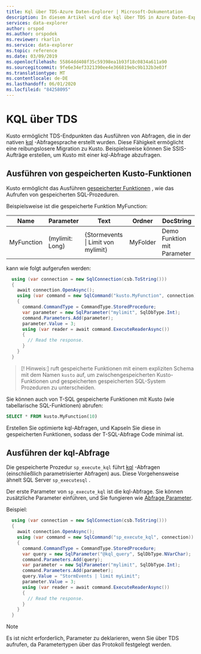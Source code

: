 ```yaml
---
title: Kql über TDS-Azure Daten-Explorer | Microsoft-Dokumentation
description: In diesem Artikel wird die kql über TDS in Azure Daten-Explorer beschrieben.
services: data-explorer
author: orspod
ms.author: orspodek
ms.reviewer: rkarlin
ms.service: data-explorer
ms.topic: reference
ms.date: 03/09/2019
ms.openlocfilehash: 55864dd408f35c59398ea1b93f18c0834a611a90
ms.sourcegitcommit: 9fe6e34ef3321390ee4e366819ebc9b132b3e03f
ms.translationtype: MT
ms.contentlocale: de-DE
ms.lasthandoff: 06/01/2020
ms.locfileid: "84258095"
---
```

# <a name="kql-over-tds"></a>KQL über TDS

Kusto ermöglicht TDS-Endpunkten das Ausführen von Abfragen, die in der nativen [kql](../../query/index.md) -Abfragesprache erstellt wurden. Diese Fähigkeit ermöglicht eine reibungslosere Migration zu Kusto. Beispielsweise können Sie SSIS-Aufträge erstellen, um Kusto mit einer kql-Abfrage abzufragen.

## <a name="executing-kusto-stored-functions"></a>Ausführen von gespeicherten Kusto-Funktionen

Kusto ermöglicht das Ausführen [gespeicherter Funktionen](../../query/schema-entities/stored-functions.md) , wie das Aufrufen von gespeicherten SQL-Prozeduren.

Beispielsweise ist die gespeicherte Funktion MyFunction:

|Name |Parameter|Text|Ordner|DocString
|---|---|---|---|---
|MyFunction |(mylimit: Long)| {Stormevents &#124; Limit von mylimit}|MyFolder|Demo Funktion mit Parameter||

kann wie folgt aufgerufen werden:

```csharp
  using (var connection = new SqlConnection(csb.ToString()))
  {
    await connection.OpenAsync();
    using (var command = new SqlCommand("kusto.MyFunction", connection))
    {
      command.CommandType = CommandType.StoredProcedure;
      var parameter = new SqlParameter("mylimit", SqlDbType.Int);
      command.Parameters.Add(parameter);
      parameter.Value = 3;
      using (var reader = await command.ExecuteReaderAsync())
      {
        // Read the response.
      }
    }
  }
```

> [! Hinweis:] ruft gespeicherte Funktionen mit einem expliziten Schema mit dem Namen `kusto` auf, um zwischengespeicherten Kusto-Funktionen und gespeicherten gespeicherten SQL-System Prozeduren zu unterscheiden.

Sie können auch von T-SQL gespeicherte Funktionen mit Kusto (wie tabellarische SQL-Funktionen) abrufen:

```sql
SELECT * FROM kusto.MyFunction(10)
```

Erstellen Sie optimierte kql-Abfragen, und Kapseln Sie diese in gespeicherten Funktionen, sodass der T-SQL-Abfrage Code minimal ist.

## <a name="executing-kql-query"></a>Ausführen der kql-Abfrage

Die gespeicherte Prozedur `sp_execute_kql` führt [kql](../../query/index.md) -Abfragen (einschließlich parametrisierter Abfragen) aus. Diese Vorgehensweise ähnelt SQL Server `sp_executesql` .

Der erste Parameter von `sp_execute_kql` ist die kql-Abfrage. Sie können zusätzliche Parameter einführen, und Sie fungieren wie [Abfrage Parameter](../../query/queryparametersstatement.md).

Beispiel:

```csharp
  using (var connection = new SqlConnection(csb.ToString()))
  {
    await connection.OpenAsync();
    using (var command = new SqlCommand("sp_execute_kql", connection))
    {
      command.CommandType = CommandType.StoredProcedure;
      var query = new SqlParameter("@kql_query", SqlDbType.NVarChar);
      command.Parameters.Add(query);
      var parameter = new SqlParameter("mylimit", SqlDbType.Int);
      command.Parameters.Add(parameter);
      query.Value = "StormEvents | limit myLimit";
      parameter.Value = 3;
      using (var reader = await command.ExecuteReaderAsync())
      {
        // Read the response.
      }
    }
  }
```

> [!NOTE]
> Es ist nicht erforderlich, Parameter zu deklarieren, wenn Sie über TDS aufrufen, da Parametertypen über das Protokoll festgelegt werden.
